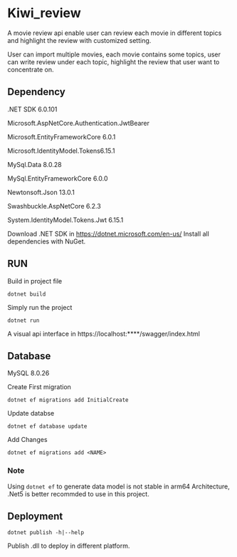 # Kiwi_review
A movie review api enable user can review each movie in different topics and highlight the review with customized setting.

User can import multiple movies, each movie contains some topics, user can write review under each topic, highlight the review that user want to concentrate on.

## Dependency

.NET SDK 6.0.101 

Microsoft.AspNetCore.Authentication.JwtBearer

Microsoft.EntityFrameworkCore 6.0.1

Microsoft.IdentityModel.Tokens6.15.1

MySql.Data 8.0.28

MySql.EntityFrameworkCore 6.0.0

Newtonsoft.Json 13.0.1

Swashbuckle.AspNetCore 6.2.3

System.IdentityModel.Tokens.Jwt 6.15.1

Download .NET SDK in https://dotnet.microsoft.com/en-us/
Install all dependencies with NuGet.

## RUN

Build in project file

`dotnet build` 

Simply run the project

`dotnet run`

A visual api interface in https://localhost:****/swagger/index.html

## Database

MySQL 8.0.26

Create First migration

`dotnet ef migrations add InitialCreate`

Update databse

`dotnet ef database update`

Add Changes

`dotnet ef migrations add <NAME>`

### Note

Using `dotnet ef` to generate data model is not stable in arm64 Architecture, .Net5 is better recommded to use in this project.

## Deployment

`dotnet publish -h|--help`

Publish .dll to deploy in different platform.
